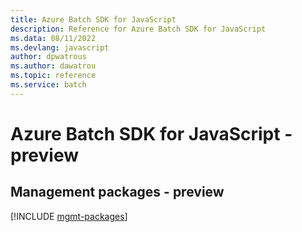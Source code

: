 ```yaml
---
title: Azure Batch SDK for JavaScript
description: Reference for Azure Batch SDK for JavaScript
ms.data: 08/11/2022
ms.devlang: javascript
author: dpwatrous
ms.author: dawatrou
ms.topic: reference
ms.service: batch
---
```

# Azure Batch SDK for JavaScript - preview

## Management packages - preview
[!INCLUDE [mgmt-packages](batch-mgmt-index.md)]